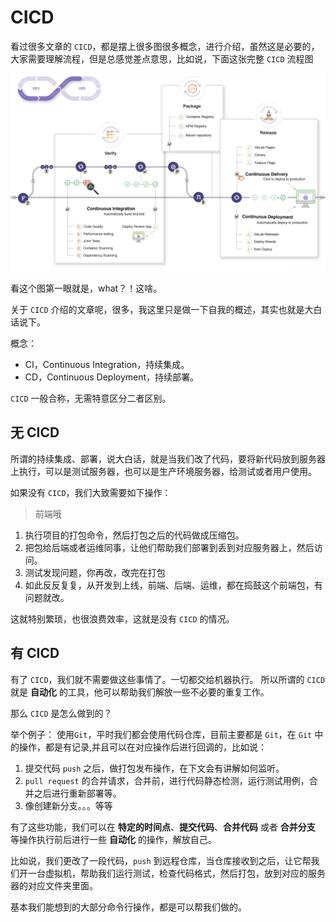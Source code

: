 # CICD

看过很多文章的 `CICD`，都是摆上很多图很多概念，进行介绍，虽然这是必要的，大家需要理解流程，但是总感觉差点意思，比如说，下面这张完整 `CICD` 流程图

![CICD](./image/cicd-workflow.png)

看这个图第一眼就是，what？！这啥。

关于 `CICD` 介绍的文章呢，很多，我这里只是做一下自我的概述，其实也就是大白话说下。

概念：

- CI，Continuous Integration，持续集成。
- CD，Continuous Deployment，持续部署。

`CICD` 一般合称，无需特意区分二者区别。

## 无 CICD

所谓的持续集成、部署，说大白话，就是当我们改了代码，要将新代码放到服务器上执行，可以是测试服务器，也可以是生产环境服务器，给测试或者用户使用。

如果没有 `CICD`，我们大致需要如下操作：

> 前端哦

1. 执行项目的打包命令，然后打包之后的代码做成压缩包。
2. 把包给后端或者运维同事，让他们帮助我们部署到丢到对应服务器上，然后访问。
3. 测试发现问题，你再改，改完在打包
4. 如此反反复复，从开发到上线，前端、后端、运维，都在捣鼓这个前端包，有问题就改。

这就特别繁琐，也很浪费效率，这就是没有 `CICD` 的情况。

## 有 CICD

有了 `CICD`，我们就不需要做这些事情了。一切都交给机器执行。
所以所谓的 `CICD` 就是 **自动化** 的工具，他可以帮助我们解放一些不必要的重复工作。

那么 `CICD` 是怎么做到的？

举个例子：
使用`Git`，平时我们都会使用代码仓库，目前主要都是 `Git`，在 `Git` 中的操作，都是有记录,并且可以在对应操作后进行回调的，比如说：

1. 提交代码 `push` 之后，做打包发布操作，在下文会有讲解如何监听。
2. `pull request` 的合并请求，合并前，进行代码静态检测，运行测试用例，合并之后进行重新部署等。
3. 像创建新分支。。。等等

有了这些功能，我们可以在 **特定的时间点**、**提交代码**、**合并代码** 或者 **合并分支** 等操作执行前后进行一些 **自动化** 的操作，解放自己。

比如说，我们更改了一段代码，`push` 到远程仓库，当仓库接收到之后，让它帮我们开一台虚拟机，帮助我们运行测试，检查代码格式，然后打包，放到对应的服务器的对应文件夹里面。

基本我们能想到的大部分命令行操作，都是可以帮我们做的。
